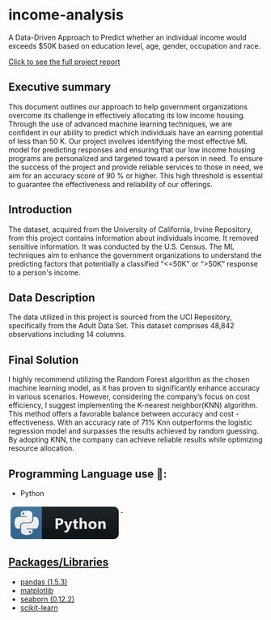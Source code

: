 # income-analysis
A Data-Driven Approach to Predict whether an individual income would exceeds $50K based on education level, age, gender, occupation and race.

<a href="https://github.com/PyiThan/income-analysis" style="color: blue:">Click to see the full project report</a>

## Executive summary

This document outlines our approach to help government organizations overcome its challenge in effectively allocating its low income housing. Through the use of advanced machine learning techniques, we are confident in our ability to predict which individuals have an earning potential of less than 50 K. Our project involves identifying the most effective ML model for predicting responses and ensuring that our low income housing programs are personalized and targeted toward a person in need. To ensure the success of the project and provide reliable services to those in need, we aim for an accuracy score of 90 % or higher. This high threshold is essential to guarantee the effectiveness and reliability of our offerings.

## Introduction

The dataset, acquired from the University of California, Irvine Repository, from this project contains information about individuals income. It removed sensitive information. It was conducted by the U.S. Census. The ML techniques aim to enhance the government organizations to understand the predicting factors that potentially a classified “<=50K” or “>50K” response to a person's income. 

## Data Description

The data utilized in this project is sourced from the UCI Repository, specifically from the Adult Data Set. This dataset comprises 48,842 observations including 14 columns.

## Final Solution

I highly recommend utilizing the Random Forest algorithm as the chosen machine learning model, as it has proven to significantly enhance accuracy in various scenarios. However, considering the company’s focus on cost efficiency, I suggest implementing the K-nearest neighbor(KNN) algorithm. This method offers a favorable balance between accuracy and cost -effectiveness. With an accuracy rate of 71% Knn outperforms the logistic regression model and surpasses the results achieved by random guessing. By adopting KNN, the company can achieve reliable results while optimizing resource allocation.

## Programming Language use :book::

- Python
<p align="left">

<!-- For more icons please follow  https://github.com/MikeCodesDotNET/ColoredBadges -->
  <a href="#">
    <img 
src="https://raw.githubusercontent.com/MikeCodesDotNET/ColoredBadges/master/svg/dev/languages/python.svg" alt="python" style="vertical-align:top; margin:4px">
  </a>
  
  <a href="#">
    <img 
</p>

## Packages/Libraries
- pandas (1.5.3)
- matplotlib
- seaborn (0.12.2)
- scikit-learn 
